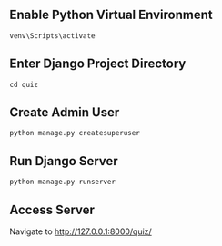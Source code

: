 ## Enable Python Virtual Environment
```
venv\Scripts\activate
```
## Enter Django Project Directory
```
cd quiz
```
## Create Admin User
```
python manage.py createsuperuser
```
## Run Django Server
```
python manage.py runserver
```
## Access Server
Navigate to http://127.0.0.1:8000/quiz/